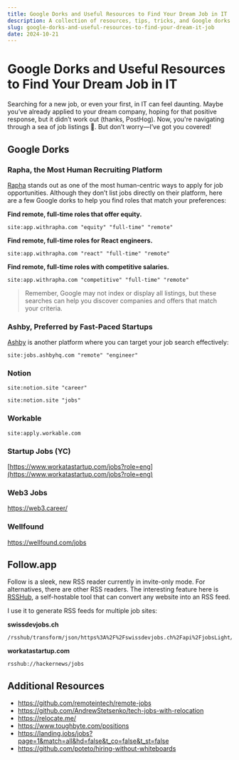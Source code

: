 ```yaml
---
title: Google Dorks and Useful Resources to Find Your Dream Job in IT
description: A collection of resources, tips, tricks, and Google dorks to help you find your dream job in IT.
slug: google-dorks-and-useful-resources-to-find-your-dream-it-job
date: 2024-10-21
---
```


# Google Dorks and Useful Resources to Find Your Dream Job in IT

Searching for a new job, or even your first, in IT can feel daunting. Maybe you’ve already applied to your dream company, hoping for that positive response, but it didn’t work out (thanks, PostHog). Now, you're navigating through a sea of job listings 🫠. But don’t worry—I’ve got you covered!

## Google Dorks

### Rapha, the Most Human Recruiting Platform

[Rapha](https://withrapha.com) stands out as one of the most human-centric ways to apply for job opportunities. Although they don’t list jobs directly on their platform, here are a few Google dorks to help you find roles that match your preferences:

**Find remote, full-time roles that offer equity.**
```
site:app.withrapha.com "equity" "full-time" "remote"
```

**Find remote, full-time roles for React engineers.**
```
site:app.withrapha.com "react" "full-time" "remote"
```

**Find remote, full-time roles with competitive salaries.**
```
site:app.withrapha.com "competitive" "full-time" "remote"
```

> Remember, Google may not index or display all listings, but these searches can help you discover companies and offers that match your criteria.

### Ashby, Preferred by Fast-Paced Startups

[Ashby](https://ashbyhq.com) is another platform where you can target your job search effectively:

```
site:jobs.ashbyhq.com "remote" "engineer"
```

### Notion

```
site:notion.site "career"
```

```
site:notion.site "jobs"
```

### Workable

```
site:apply.workable.com
```

### Startup Jobs (YC)

[https://www.workatastartup.com/jobs?role=eng](https://www.workatastartup.com/jobs?role=eng)

### Web3 Jobs

https://web3.career/

### Wellfound

https://wellfound.com/jobs

## Follow.app

Follow is a sleek, new RSS reader currently in invite-only mode. For alternatives, there are other RSS readers. The interesting feature here is [RSSHub](https://docs.rsshub.app/), a self-hostable tool that can convert any website into an RSS feed.

I use it to generate RSS feeds for multiple job sites:

**swissdevjobs.ch**
```
/rsshub/transform/json/https%3A%2F%2Fswissdevjobs.ch%2Fapi%2FjobsLight/title=Swiss%20IT%20Jobs&itemTitle=name&itemLink=jobUrl&itemLinkPrefix=https%3A%2F%2Fswissdevjobs.ch%2Fjobs%2F&itemPubDate=activeFrom&itemDesc=language
```

**workatastartup.com**
```
rsshub://hackernews/jobs
```

## Additional Resources

- https://github.com/remoteintech/remote-jobs
- https://github.com/AndrewStetsenko/tech-jobs-with-relocation
- https://relocate.me/
- https://www.toughbyte.com/positions
- https://landing.jobs/jobs?page=1&match=all&hd=false&t_co=false&t_st=false
- https://github.com/poteto/hiring-without-whiteboards
